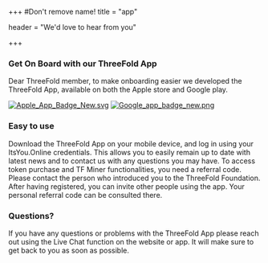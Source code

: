 +++
#Don't remove name!
title = "app"

header = "We'd love to hear from you"

+++

### Get On Board with our ThreeFold App

Dear ThreeFold member, to make onboarding easier we developed the ThreeFold App, available on both the Apple store and Google play.


[![Apple_App_Badge_New.svg](/img/Apple_App_Badge_New.svg)](http://itunes.apple.com/app/id1276543091)
[![Google_app_badge_new.png](/img/Google_app_badge_new.png)](https://market.android.com/details?id=com.mobicage.rogerthat.em.be.threefold.token)

### Easy to use

Download the ThreeFold App on your mobile device, and log in using your ItsYou.Online credentials. This allows you to easily remain up to date with latest news and to contact us with any questions you may have. To access token purchase and TF Miner functionalities, you need a referral code. Please contact the person who introduced you to the ThreeFold Foundation. After having registered, you can invite other people using the app. Your personal referral code can be consulted there.

### Questions?

If you have any questions or problems with the ThreeFold App please reach out using the Live Chat function on the website or app. It will make sure to get back to you as soon as possible.
